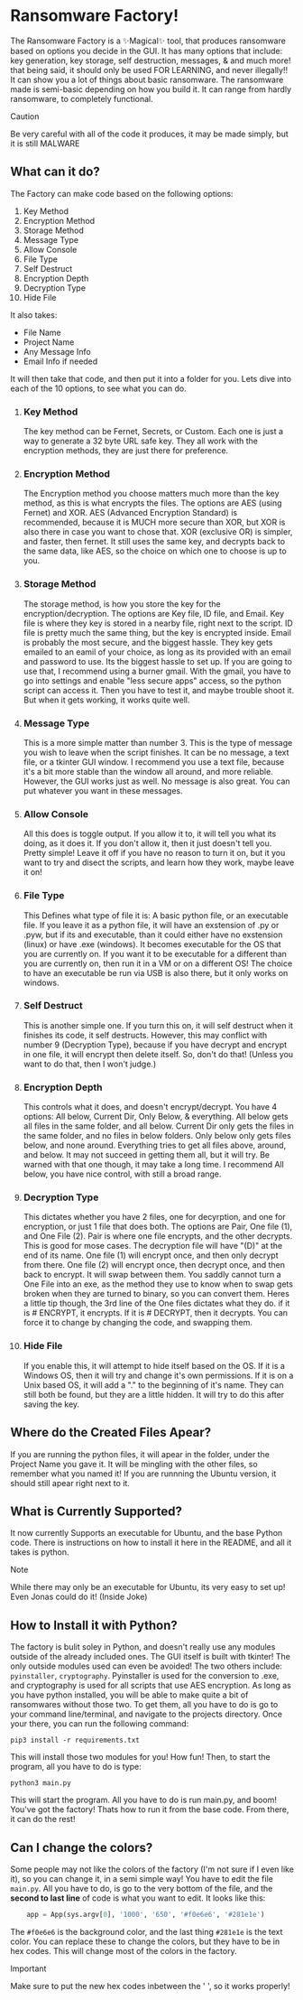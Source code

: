 # Ransomware Factory!
The Ransomware Factory is a ✨Magical✨ tool, that produces ransomware based on options you decide in the GUI. It has many options that include: key generation, key storage, self destruction, messages, & and much more! that being said, it should only be used FOR LEARNING, and never illegally!! It can show you a lot of things about basic ransomware. The ransomware made is semi-basic depending on how you build it. It can range from hardly ransomware, to completely functional.
> [!CAUTION]
> Be very careful with all of the code it produces, it may be made simply, but it is still MALWARE


## What can it do?
The Factory can make code based on the following options:
1. Key Method
2. Encryption Method
3. Storage Method
4. Message Type
5. Allow Console
6. File Type
7. Self Destruct
8. Encryption Depth
9. Decryption Type
10. Hide File

It also takes:

- File Name
- Project Name
- Any Message Info
- Email Info if needed

It will then take that code, and then put it into a folder for you. Lets dive into each of the 10 options, to see what you can do.
1. ### Key Method
   The key method can be Fernet, Secrets, or Custom. Each one is just a way to generate a 32 byte URL safe key. They all work with the encryption methods, they are just there for preference.
2. ### Encryption Method
    The Encryption method you choose matters much more than the key method, as this is what encrypts the files. The options are AES (using Fernet) and XOR. AES (Advanced Encryption Standard) is recommended, because it is MUCH more secure than XOR, but XOR is also there in case you want to chose that. XOR (exclusive OR) is simpler, and faster, then fernet. It still uses the same key, and decrypts back to the same data, like AES, so the choice on which one to choose is up to you.
  
3. ### Storage Method
   The storage method, is how you store the key for the encryption/decryption. The options are Key file, ID file, and Email. Key file is where they key is stored in a nearby file, right next to the script. ID file is pretty much the same thing, but the key is encrypted inside. Email is probably the most secure, and the biggest hassle. They key gets emailed to an eamil of your choice, as long as its provided with an email and password to use. Its the biggest hassle to set up. If you are going to use that, I recommend using a burner gmail. With the gmail, you have to go into settings and enable "less secure apps" access, so the python script can access it. Then you have to test it, and maybe trouble shoot it. But when it gets working, it works quite well.

4. ### Message Type
   This is a more simple matter than number 3. This is the type of message you wish to leave when the script finishes. It can be no message, a text file, or a tkinter GUI window. I recommend you use a text file, because it's a bit more stable than the window all around, and more reliable. However, the GUI works just as well. No message is also great. You can put whatever you want in these messages.

5. ### Allow Console
   All this does is toggle output. If you allow it to, it will tell you what its doing, as it does it. If you don't allow it, then it just doesn't tell you. Pretty simple! Leave it off if you have no reason to turn it on, but it you want to try and disect the scripts, and learn how they work, maybe leave it on!

6. ### File Type
   This Defines what type of file it is: A basic python file, or an executable file. If you leave it as a python file, it will have an exstension of .py or .pyw, but if its and executable, than it could either have no exstension (linux) or have .exe (windows). It becomes executable for the OS that you are currently on. If you want it to be executable for a different than you are currently on, then run it in a VM or on a different OS! The choice to have an executable be run via USB is also there, but it only works on windows.

7. ### Self Destruct
   This is another simple one. If you turn this on, it will self destruct when it finishes its code, it self destructs. However, this may conflict with number 9 (Decryption Type), because if you have decrypt and encrypt in one file, it will encrypt then delete itself. So, don't do that! (Unless you want to do that, then I won't judge.)

8. ### Encryption Depth
   This controls what it does, and doesn't encrypt/decrypt. You have 4 options: All below, Current Dir, Only Below, & everything. All below gets all files in the same folder, and all below. Current Dir only gets the files in the same folder, and no files in below folders. Only below only gets files below, and none around. Everything tries to get all files above, around, and below. It may not succeed in getting them all, but it will try. Be warned with that one though, it may take a long time. I recommend All below, you have nice control, with still a broad range.

9. ### Decryption Type
    This dictates whether you have 2 files, one for decyrption, and one for encryption, or just 1 file that does both. The options are Pair, One file (1), and One File (2). Pair is where one file encrypts, and the other decrypts. This is good for mose cases. The decryption file will have "(D)" at the end of its name. One file (1) will encrypt once, and then only decrypt from there. One file (2) will encrypt once, then decrypt once, and then back to encrypt. It will swap between them. You saddly cannot turn a One File into an exe, as the method they use to know when to swap gets broken when they are turned to binary, so you can convert them. Heres a little tip though, the 3rd line of the One files dictates what they do. if it is # ENCRYPT, it encrypts. If it is # DECRYPT, then it decrypts. You can force it to change by changing the code, and swapping them.

10. ### Hide File
    If you enable this, it will attempt to hide itself based on the OS. If it is a Windows OS, then it will try and change it's own permissions. If it is on a Unix based OS, it will add a "." to the beginning of it's name. They can still both be found, but they are a little hidden. It will try to do this after saving the key.

## Where do the Created Files Apear?
If you are running the python files, it will apear in the folder, under the Project Name you gave it. It will be mingling with the other files, so remember what you named it! If you are runnning the Ubuntu version, it should still apear right next to it.

## What is Currently Supported?
It now currently Supports an executable for Ubuntu, and the base Python code. There is instructions on how to install it here in the README, and all it takes is python.
> [!NOTE]
> While there may only be an executable for Ubuntu, its very easy to set up! Even Jonas could do it! (Inside Joke)
## How to Install it with Python?
The factory is bulit soley in Python, and doesn't really use any modules outside of the already included ones. The GUI itself is built with tkinter! The only outside modules used can even be avoided! The two others include: `pyinstaller`, `cryptography`. Pyinstaller is used for the conversion to .exe, and cryptography is used for all scripts that use AES encryption. As long as you have python installed, you will be able to make quite a bit of ransomwares without those two. To get them, all you have to do is go to your command line/terminal, and navigate to the projects directory. Once your there, you can run the following command:
```console
pip3 install -r requirements.txt
```
This will install those two modules for you! How fun! Then, to start the program, all you have to do is type:
```console
python3 main.py
```
This will start the program. All you have to do is run main.py, and boom! You've got the factory! Thats how to run it from the base code. From there, it can do the rest!

## Can I change the colors?
Some people may not like the colors of the factory (I'm not sure if I even like it), so you can change it, in a semi simple way! You have to edit the file `main.py`. All you have to do, is go to the very bottom of the file, and the <b>second to last line</b> of code is what you want to edit. It looks like this:
```python
	app = App(sys.argv[0], '1000', '650', '#f0e6e6', '#281e1e')
```
The `#f0e6e6` is the background color, and the last thing `#281e1e` is the text color. You can replace these to change the colors, but they have to be in hex codes. This will change most of the colors in the factory.
> [!IMPORTANT]
> Make sure to put the new hex codes inbetween the ' ', so it works properly! 

